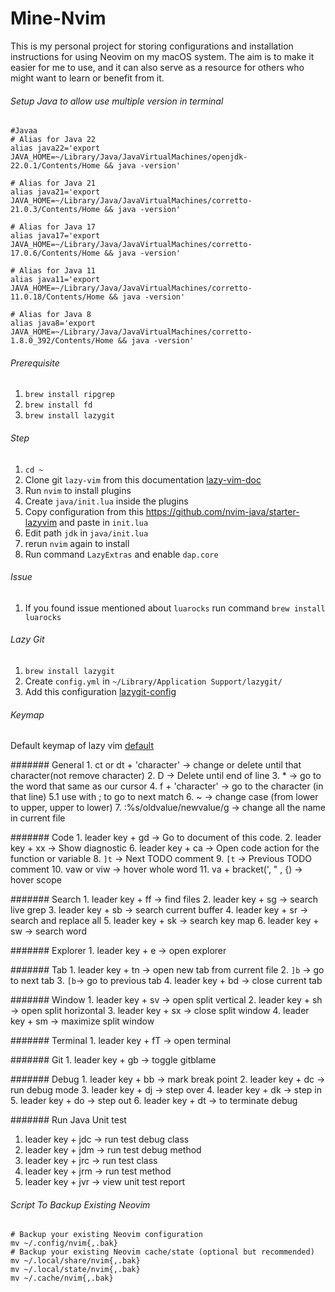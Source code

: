 # Mine-Nvim

  This is my personal project for storing configurations and installation instructions for using Neovim on my macOS system. The aim is to make it easier for me to use, and it can also serve as a resource for others who might want to learn or benefit from it.


###### Setup Java to allow use multiple version in terminal 

```
#Javaa
# Alias for Java 22
alias java22='export JAVA_HOME=~/Library/Java/JavaVirtualMachines/openjdk-22.0.1/Contents/Home && java -version'

# Alias for Java 21
alias java21='export JAVA_HOME=~/Library/Java/JavaVirtualMachines/corretto-21.0.3/Contents/Home && java -version'

# Alias for Java 17
alias java17='export JAVA_HOME=~/Library/Java/JavaVirtualMachines/corretto-17.0.6/Contents/Home && java -version'

# Alias for Java 11
alias java11='export JAVA_HOME=~/Library/Java/JavaVirtualMachines/corretto-11.0.18/Contents/Home && java -version'

# Alias for Java 8
alias java8='export JAVA_HOME=~/Library/Java/JavaVirtualMachines/corretto-1.8.0_392/Contents/Home && java -version'
```

###### Prerequisite
1. `brew install ripgrep`
2. `brew install fd`
3. `brew install lazygit`

###### Step
1. `cd ~`
2. Clone git `lazy-vim` from this documentation [lazy-vim-doc](https://www.lazyvim.org/installation)
3. Run `nvim` to install plugins
4. Create `java/init.lua` inside the plugins
5. Copy configuration from this https://github.com/nvim-java/starter-lazyvim and paste in `init.lua`
6. Edit path `jdk` in `java/init.lua`
7. rerun `nvim` again to install
8. Run command `LazyExtras` and enable `dap.core`


###### Issue
1. If you found issue mentioned about `luarocks` run command `brew install luarocks`
###### Lazy Git
1. `brew install lazygit`
2. Create `config.yml` in `~/Library/Application Support/lazygit/`
3. Add this configuration [lazygit-config](https://github.com/jesseduffield/lazygit/blob/master/docs/Config.md)

###### Keymap

Default keymap of lazy vim [default](https://www.lazyvim.org/configuration/general#keymaps)

####### General 
	1. ct or dt + 'character' -> change or delete until that character(not remove character)
	2. D -> Delete until end of line
	3. * -> go to the word that same as our cursor
	4. f + 'character' -> go to the character (in that line)
	5.1 use with ; to go to next match
	6. ~ -> change case (from lower to upper, upper to lower)
	7. :%s/oldvalue/newvalue/g -> change all the name in current file

####### Code 
	1. leader key + gd -> Go to document of this code.
	2. leader key + xx -> Show diagnostic
	6. leader key + ca -> Open code action for the function or variable
	8. `]t` -> Next TODO comment
	9. `[t` -> Previous TODO comment
	10. vaw or viw -> hover whole word
	11. va + bracket(', " , {) -> hover scope

####### Search 
	1. leader key + ff -> find files
	2. leader key + sg -> search live grep
	3. leader key + sb -> search current buffer
	4. leader key + sr -> search and replace all 
	5. leader key + sk -> search key map
	6. leader key + sw -> search word

####### Explorer 
	1. leader key + e -> open explorer

####### Tab 
	1. leader key + tn -> open new tab from current file
	2. `]b` -> go to next tab 
	3. `[b`-> go to previous tab
	4. leader key + bd -> close current tab

####### Window 
	1. leader key + sv -> open split vertical
	2. leader key + sh -> open split horizontal
	3. leader key + sx -> close split window
	4. leader key + sm -> maximize split window

####### Terminal 
	1. leader key + fT -> open terminal
	   
####### Git 
	1. leader key + gb -> toggle gitblame
	   
####### Debug 
	1. leader key + bb -> mark break point
	2. leader key + dc -> run debug mode 
	3. leader key + dj -> step over
	4. leader key + dk -> step in
	5. leader key + do -> step out
	6. leader key + dt -> to terminate debug

####### Run Java Unit test 
  1. leader key + jdc -> run test debug class
  2. leader key + jdm -> run test debug method
  3. leader key + jrc -> run test class
  4. leader key + jrm -> run test method
  5. leader key + jvr -> view unit test report

###### Script To Backup Existing Neovim
```
# Backup your existing Neovim configuration
mv ~/.config/nvim{,.bak}
# Backup your existing Neovim cache/state (optional but recommended)
mv ~/.local/share/nvim{,.bak}
mv ~/.local/state/nvim{,.bak}
mv ~/.cache/nvim{,.bak}
```

